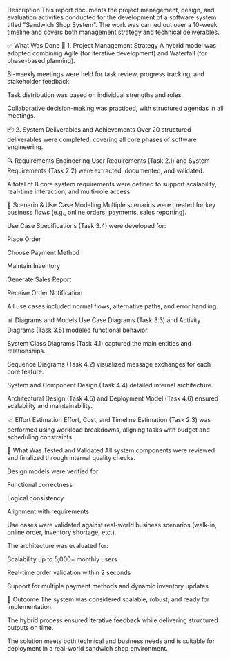Description
This report documents the project management, design, and evaluation activities conducted for the development of a software system titled "Sandwich Shop System". The work was carried out over a 10-week timeline and covers both management strategy and technical deliverables.

✅ What Was Done
🧩 1. Project Management Strategy
A hybrid model was adopted combining Agile (for iterative development) and Waterfall (for phase-based planning).

Bi-weekly meetings were held for task review, progress tracking, and stakeholder feedback.

Task distribution was based on individual strengths and roles.

Collaborative decision-making was practiced, with structured agendas in all meetings.

📦 2. System Deliverables and Achievements
Over 20 structured deliverables were completed, covering all core phases of software engineering.

🔍 Requirements Engineering
User Requirements (Task 2.1) and System Requirements (Task 2.2) were extracted, documented, and validated.

A total of 8 core system requirements were defined to support scalability, real-time interaction, and multi-role access.

📝 Scenario & Use Case Modeling
Multiple scenarios were created for key business flows (e.g., online orders, payments, sales reporting).

Use Case Specifications (Task 3.4) were developed for:

Place Order

Choose Payment Method

Maintain Inventory

Generate Sales Report

Receive Order Notification

All use cases included normal flows, alternative paths, and error handling.

📊 Diagrams and Models
Use Case Diagrams (Task 3.3) and Activity Diagrams (Task 3.5) modeled functional behavior.

System Class Diagrams (Task 4.1) captured the main entities and relationships.

Sequence Diagrams (Task 4.2) visualized message exchanges for each core feature.

System and Component Design (Task 4.4) detailed internal architecture.

Architectural Design (Task 4.5) and Deployment Model (Task 4.6) ensured scalability and maintainability.

📈 Effort Estimation
Effort, Cost, and Timeline Estimation (Task 2.3) was performed using workload breakdowns, aligning tasks with budget and scheduling constraints.

🧪 What Was Tested and Validated
All system components were reviewed and finalized through internal quality checks.

Design models were verified for:

Functional correctness

Logical consistency

Alignment with requirements

Use cases were validated against real-world business scenarios (walk-in, online order, inventory shortage, etc.).

The architecture was evaluated for:

Scalability up to 5,000+ monthly users

Real-time order validation within 2 seconds

Support for multiple payment methods and dynamic inventory updates

🏁 Outcome
The system was considered scalable, robust, and ready for implementation.

The hybrid process ensured iterative feedback while delivering structured outputs on time.

The solution meets both technical and business needs and is suitable for deployment in a real-world sandwich shop environment.
